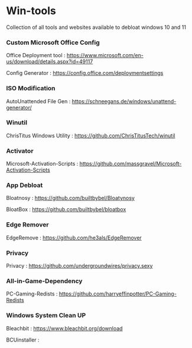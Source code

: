 # Win-tools
Collection of all tools and websites available to debloat windows 10 and 11 


### Custom Microsoft Office Config

Office Deployment tool : https://www.microsoft.com/en-us/download/details.aspx?id=49117


Config Generator : https://config.office.com/deploymentsettings

### ISO Modification

AutoUnattended File Gen : https://schneegans.de/windows/unattend-generator/


### Winutil

ChrisTitus Windows Utility : https://github.com/ChrisTitusTech/winutil


### Activator

Microsoft-Activation-Scripts : https://github.com/massgravel/Microsoft-Activation-Scripts

### App Debloat

Bloatnosy : https://github.com/builtbybel/Bloatynosy


BloatBox : https://github.com/builtbybel/bloatbox


### Edge Remover

EdgeRemove : https://github.com/he3als/EdgeRemover

### Privacy

Privacy : https://github.com/undergroundwires/privacy.sexy

### All-in-Game-Dependency

PC-Gaming-Redists : https://github.com/harryeffinpotter/PC-Gaming-Redists

### Windows System Clean UP

Bleachbit : https://www.bleachbit.org/download

BCUinstaller : 
